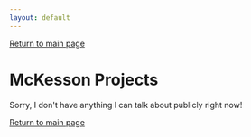 ```yaml
---
layout: default
---
```

[Return to main page](https://aaronfreed42.github.io/)
# McKesson Projects

Sorry, I don't have anything I can talk about publicly right now!

[Return to main page](https://aaronfreed42.github.io/)

